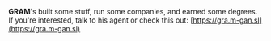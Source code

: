 **GRAM**'s built some stuff, run some companies, and earned some degrees. If you're interested, talk to his agent or check this out: [https://gra.m-gan.sl](https://gra.m-gan.sl)
